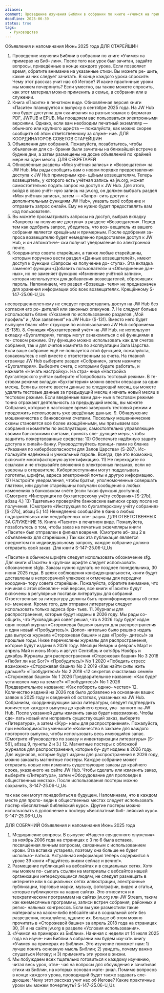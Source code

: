 ```yaml
---
aliases:
comment: Проведение изучения Библии в собрании по книге «Учимся на примерах, счета собрания, размещение публикаций в интернете
deadline: 2025-06-30
status: true
tags:
  - Руководство
---
```


Объявления и напоминания
Июнь 2025 года
ДЛЯ СТАРЕЙШИН
1. Проведение изучения Библии в собрании по книге «Учимся на примерах из Биб- лии». После того как урок был зачитан, задайте вопросы, приведённые в конце каждого урока. Если позволяет время, обратите внимание на указанные стихи. Вы можете ре- шить, какие из них следует зачитать. В конце каждого урока спросите: Чему этот рассказ учит нас об Иегове? И какие практичные уроки мы можем почерпнуть? Если уместно, вы также можете спросить, как этот материал можно применить в семье, в собрании или в служении.
2. Книга «Пасите» в печатном виде. Обновлённая версия книги «Пасите» планируется к выпуску в сентябре 2025 года. На JW Hub она будет доступна для скачивания на разных языках в форматах PDF, JWPUB и EPUB. Мы поощряем вас пользоваться электронными версиями. Однако, если вам необходим печатный экземпляр — обычного или крупного шрифта — пожалуйста, как можно скорее сообщите об этом ответственному за служе- ние.
ДЛЯ КООРДИНАТОРОВ СОВЕТОВ СТАРЕЙШИН
3. Объявления для собраний. Пожалуйста, позаботьтесь, чтобы объявления для со- брания были зачитаны на ближайшей встрече в будние дни, а затем размещены на доске объявлений по крайней мере на один месяц.
ДЛЯ СЕКРЕТАРЕЙ
4. Обновлённые разделы «Моя учётная запись» и «Возвещатели» на JW Hub. Мы рады сообщить вам о новом порядке предоставления доступа к JW Hub примерным кре- щёным возвещателям. Теперь возвещатель, у которого есть учётная запись на jw.org, может самостоятельно подать запрос на доступ к JW Hub. Для этого, войдя в свою учёт- ную запись на jw.org, он должен выбрать раздел «Моя учётная запись», затем — «Запро- сить доступ к дополнительным функциям JW Hub», указать своё собрание и отправить запрос онлайн. Ему не нужно будет предоставлять вам код пользователя.
5. Вы можете просматривать запросы на доступ, выбрав вкладку «Запросы на получение доступа» в разделе «Возвещатели». Перед тем как одобрить запрос, убедитесь, что воз- вещатель из вашего собрания является крещёным и примерным. После одобрения за- проса возвещателю будет немедленно предоставлен доступ к JW Hub, и он автоматиче- ски получит уведомление по электронной почте.
6. Координатор совета старейшин, а также любые старейшины, которым поручено вести раздел «Данные возвещателей», имеют доступ к функции «Запросы на получение до- ступа». Эта вкладка заменяет функции «Добавить пользователя» и «Объединение дан- ных», но не заменяет функцию «Изменение учётной записи», которая используется для добавления возвещателей, сбросивших пароль. Напоминаем, что раздел «Возвеща- тели» не предназначен для хранения информации обо всех возвещателях. Крещённому
S-147-25.06-U_Us

несовершеннолетнему не следует предоставлять доступ на JW Hub без согласия его ро- дителей или законных опекунов.
7. Не следует больше использовать бланк «Указания по использованию разделов „Мой профиль“ и „Мои заявления“ на JW Hub» (S-131). Вместо него будет выпущен бланк «Ин- струкции по использованию JW Hub собранием» (S-135).
8. Функция «Бухгалтерский учёт» на JW Hub.
 не используют вкладку «Бухгалтерия», теперь могут ознакомиться с её функциями в те- стовом режиме. Эту функцию можно использовать как для счетов собрания, так и для счетов комитета по эксплуатации Зала Царства. Если ваше собрание ещё не пользуется этой функцией, пожалуйста, ознакомьтесь с ней вместе с ответственным за счета. На главной странице JW Hub выберите раздел «Собрание», затем нажмите «Бухгалтерия». Выберите счета, с которыми будете работать, и нажмите «Начать настройку». На стра- нице «Настройка бухгалтерского учёта» выберите «Попробовать тестовый режим». В те- стовом режиме вкладки «Бухгалтерия» можно ввести операции за один месяц. Если вы хотите ввести данные за следующий месяц, вы можете удалить тестовые данные за предыдущий месяц и начать новый месяц в тестовом режиме. Если введённые вами дан- ные в тестовом режиме точно отражают деятельность за предыдущий месяц, вы можете
Собрания, которые в настоящее время
  завершить тестовый режим и продолжить использовать уже введённые данные.
9. Обнаружение мошенничества с банковскими счетами. Поскольку мошеннические схемы становятся всё более изощрёнными, мы призываем все собрания и комитеты по эксплуатации, самостоятельно управляющие своими банковскими счетами, принять сле- дующие меры, чтобы защитить пожертвованные средства:
10) Обеспечьте надёжную защиту доступа к онлайн-банку. Руководствуйтесь принци- пами из бланка «Указания по кибербезопасности для Залов Царства» (S-287). Ис- пользуйте надёжный и уникальный пароль. Всегда, где это возможно, включите многофакторную аутентификацию.
11) Не переходите по ссылкам и не открывайте вложения в электронных письмах, если не уверены в отправителе. Киберпреступники могут подделывать логотипы, шрифты, адреса электронной почты и другую информацию.
12) Настройте уведомления, чтобы братья, уполномоченные совершать платежи, или другие старейшины получали сообщения о любых изменениях в банковском счёте (если такая функция доступна). (Смотрите «Инструкция по бухгалтерскому учёту собрания» [S-27b], абзац 4.)
13) Тщательно проверяйте банковские выписки сразу после их получения. (Смотрите «Инструкция по бухгалтерскому учёту собрания» [S-27b], абзац 5.)
14) Немедленно сообщайте в банк о любых подозрительных или неодобренных опе- рация.
ДЛЯ ОТВЕТСТВЕННЫХ ЗА СЛУЖЕНИЕ
15. Книга «Пасите» в печатном виде. Пожалуйста, позаботьтесь о том, чтобы заказ на печатные экземпляры книги «Пасите» был отправлен в филиал вовремя. (Смотрите аб- зац 2 в объявлениях для старейшин.) Так как эта публикация является предметом по индивидуальному запросу, каждое собрание должно отправить свой заказ. Для книги
S-147-25.06-U_Us

«Пасите» в обычном шрифте следует использовать обозначение sfg. Для книги «Пасите» в крупном шрифте следует использовать обозначение sfglp. Заказы нужно сделать не позднее понедельника, 30 июня 2025 года. В целях соблюдения конфиденциальности, книги будут доставлены в непрозрачной упаковке и отмечены для передачи координа- тору совета старейшин. Пожалуйста, обратите внимание, что начиная с этой обновлен- ной версии, все книги «Пасите» будут включены в регулярные поставки литературы для собраний. Ответственные за литературу должны быть проинформированы об этом из- менении. Кроме того, для отправки литературы следует использовать только адреса бра- тьев.
11. Журналы для распространения, которые будут изданы в 2026 году. Мы рады со- общить, что Руководящий совет решил, что в 2026 году будет издан один новый журнал «Сторожевая башня» выпуск для распространения и один новый «Пробудитесь!». Допол- нительно было решено издать два выпуска журнала «Сторожевая башня» и два «Пробу- дитесь!» за прошлые годы. Ниже перечислены журналы для распространения, которые будут изданы в 2026 году.
  Месяцы
Январь и февраль Март и апрель
Май и июнь
Июль и август Сентябрь и октябрь
Ноябрь и декабрь
Журналы для распространения
«Сторожевая башня» No 3 2018 «Любит ли нас Бог?» «Пробудитесь!» No 1 2020 «Победить стресс возможно» «Сторожевая башня» No 2 2019 «Как найти силы жить дальше?» «Пробудитесь!» No 2 2018
«12 секретов счастливых семей»
«Сторожевая башня» No 1 2026
Предварительное название: «Как будет установлен мир на земле?»
«Пробудитесь!» No 1 2026
Предварительное название: «Как побороть одино- чество»
              12. Количество изданий на 2026 год было добавлено на основании ваших заявок в 2025 году и сведений об остатках, указанных на JW Hub. Собраниям, координирующим заказ литературы, следует подтвердить количество каждого выпуска до крайнего срока, ука- занного на JW Hub. После указанной даты изменить заказ будет невозможно. Чтобы сде- лать новый или исправить существующий заказ, выберите «Литература», а затем «Жур- налы для распространения». Пожалуйста, при необходимости уменьшите «Количество в заказе» для каждого повторного выпуска, чтобы использовать весь имеющийся запас. (Смотрите «Руководство по заказу и инвентаризации литературы» [S-56], абзац 9, пункты 2 и 3.)
12. Магнитные постеры с обложкой журналов для распространения, которые бу- дут изданы в 2026 году. Для журналов, которые будут изданы для распространения в 2026 году, можно заказать магнитные постеры. Каждое собрание может отправить новые или изменить существующие заказы до крайнего срока, указанного на сайте JW Hub. Чтобы сделать или изменить заказ, выберите «Литература», затем «Оборудование для проповеди в общественных местах». После использования постеры можно сохранить,
S-147-25.06-U_Us

так как они могут понадобиться в будущем. Напоминаем, что в каждом месте для пропо- веди в общественных местах следует использовать постер «Бесплатный библейский курс». Другие постеры можно использовать в дополнение к постеру «Бесплатный биб- лейский курс».
S-147-25.06-U_Us

ДЛЯ СОБРАНИЙ
Объявления и напоминания
Июнь 2025 года
1. Медицинские вопросы. В выпуске «Нашего священного служения» за ноябрь 2006 года на страницах с 3 по 6 была вставка, посвящённая личным вопросам, связанным с использованием крови. Эта вставка устарела, поэтому она больше не будет использо- ваться. Актуальная информация теперь содержится в уроке 39 книги «Радуйтесь жизни сейчас и вечно!».
2. Размещение публикаций на вебсайтах и в социальных сетях. Хотя мы можем по- сылать ссылки на материалы с вебсайтов нашей организации интересующимся людям, не следует размещать в интернете или в социальных сетях иллюстрации, электронные публикации, торговые марки, музыку, фотографии, видео и статьи, которые публикуются на наших сайтах. Это относится и к теократическим программам на сайтах jw.org или JW Stream, таким как ежемесячные программы, записи встреч собрания, районных и регио- нальных конгрессов. Если вы уже разместили такие материалы на каком-либо вебсайте или в социальной сети без разрешения, пожалуйста, удалите их. Больше об этом можно прочитать в «Сторожевой башне» за апрель 2018 года на страницах 30, 31 и на сайте jw.org в разделе «Условия использования».
3. «Учимся на примерах из Библии». Начиная с недели от 14 июля 2025 года на изуче- нии Библии в собрании мы будем изучать книгу «Учимся на примерах из Библии». Это изучение поможет нам: 1) лучше понять основную мысль Библии; 2) увидеть, почему важно слушаться Иегову; и 3) применять эти уроки в жизни.
4. Мы побуждаем всех тщательно готовиться к каждому изучению, читая весь урок, отве- чая на вопросы для обсуждения и зачитывая стихи из Библии, на которых основан мате- риал. Помимо вопросов в конце каждого урока, проводящий будет также задавать сле- дующие: Чему этот рассказ учит нас об Иегове? Какие практичные уроки мы можем почерпнуть?
S-147-25.06-U_Us